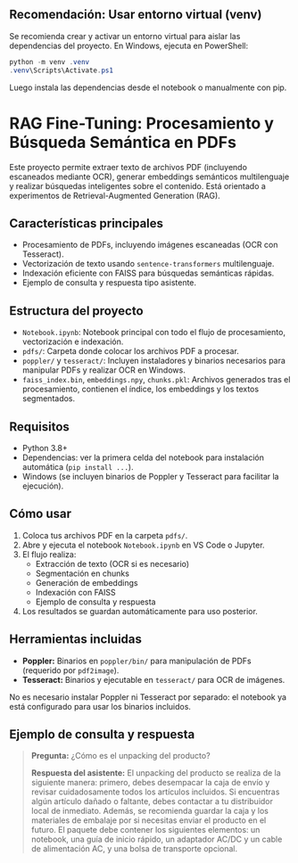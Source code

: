 
## Recomendación: Usar entorno virtual (venv)

Se recomienda crear y activar un entorno virtual para aislar las dependencias del proyecto. En Windows, ejecuta en PowerShell:

```powershell
python -m venv .venv
.venv\Scripts\Activate.ps1
```

Luego instala las dependencias desde el notebook o manualmente con pip.

# RAG Fine-Tuning: Procesamiento y Búsqueda Semántica en PDFs

Este proyecto permite extraer texto de archivos PDF (incluyendo escaneados mediante OCR), generar embeddings semánticos multilenguaje y realizar búsquedas inteligentes sobre el contenido. Está orientado a experimentos de Retrieval-Augmented Generation (RAG).

## Características principales
- Procesamiento de PDFs, incluyendo imágenes escaneadas (OCR con Tesseract).
- Vectorización de texto usando `sentence-transformers` multilenguaje.
- Indexación eficiente con FAISS para búsquedas semánticas rápidas.
- Ejemplo de consulta y respuesta tipo asistente.

## Estructura del proyecto
- `Notebook.ipynb`: Notebook principal con todo el flujo de procesamiento, vectorización e indexación.
- `pdfs/`: Carpeta donde colocar los archivos PDF a procesar.
- `poppler/` y `tesseract/`: Incluyen instaladores y binarios necesarios para manipular PDFs y realizar OCR en Windows.
- `faiss_index.bin`, `embeddings.npy`, `chunks.pkl`: Archivos generados tras el procesamiento, contienen el índice, los embeddings y los textos segmentados.

## Requisitos
- Python 3.8+
- Dependencias: ver la primera celda del notebook para instalación automática (`pip install ...`).
- Windows (se incluyen binarios de Poppler y Tesseract para facilitar la ejecución).

## Cómo usar
1. Coloca tus archivos PDF en la carpeta `pdfs/`.
2. Abre y ejecuta el notebook `Notebook.ipynb` en VS Code o Jupyter.
3. El flujo realiza:
	- Extracción de texto (OCR si es necesario)
	- Segmentación en chunks
	- Generación de embeddings
	- Indexación con FAISS
	- Ejemplo de consulta y respuesta
4. Los resultados se guardan automáticamente para uso posterior.

## Herramientas incluidas
- **Poppler:** Binarios en `poppler/bin/` para manipulación de PDFs (requerido por `pdf2image`).
- **Tesseract:** Binarios y ejecutable en `tesseract/` para OCR de imágenes.

No es necesario instalar Poppler ni Tesseract por separado: el notebook ya está configurado para usar los binarios incluidos.

## Ejemplo de consulta y respuesta

> **Pregunta:** ¿Cómo es el unpacking del producto?
>
> **Respuesta del asistente:**
> El unpacking del producto se realiza de la siguiente manera: primero, debes desempacar la caja de envío y revisar cuidadosamente todos los artículos incluidos. Si encuentras algún artículo dañado o faltante, debes contactar a tu distribuidor local de inmediato. Además, se recomienda guardar la caja y los materiales de embalaje por si necesitas enviar el producto en el futuro. El paquete debe contener los siguientes elementos: un notebook, una guía de inicio rápido, un adaptador AC/DC y un cable de alimentación AC, y una bolsa de transporte opcional.